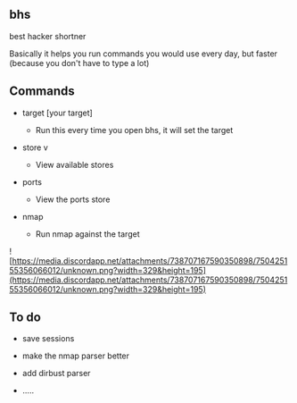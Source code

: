 bhs
- 
best hacker shortner


Basically it helps you run commands you would use every day, but faster (because you don't have to type a lot)


## Commands

- target [your target]
    - Run this every time you open bhs, it will set the target

- store v
    - View available stores

- ports
    - View the ports store

- nmap
    - Run nmap against the target

![https://media.discordapp.net/attachments/738707167590350898/750425155356066012/unknown.png?width=329&height=195](https://media.discordapp.net/attachments/738707167590350898/750425155356066012/unknown.png?width=329&height=195)

## To do

- save sessions

- make the nmap parser better

- add dirbust parser

- .....